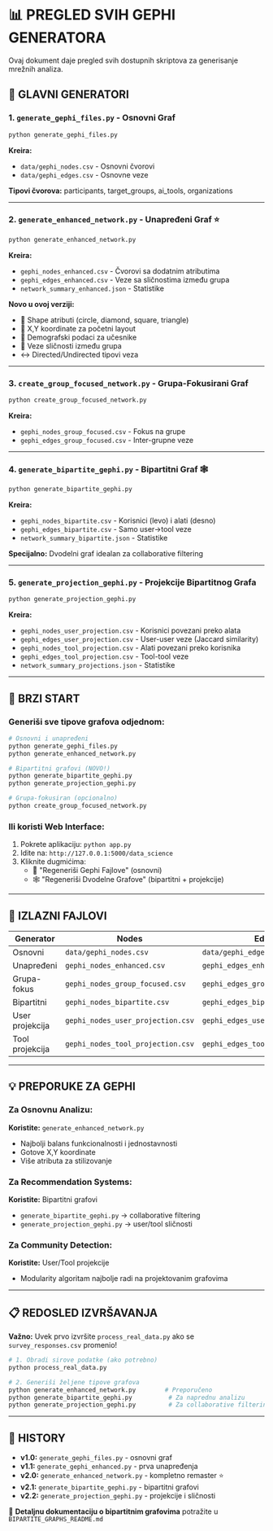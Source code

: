 # 📊 PREGLED SVIH GEPHI GENERATORA

Ovaj dokument daje pregled svih dostupnih skriptova za generisanje mrežnih analiza.

## 🎯 GLAVNI GENERATORI

### 1. **`generate_gephi_files.py`** - Osnovni Graf  
```bash
python generate_gephi_files.py
```
**Kreira:**
- `data/gephi_nodes.csv` - Osnovni čvorovi
- `data/gephi_edges.csv` - Osnovne veze  

**Tipovi čvorova:** participants, target_groups, ai_tools, organizations

---

### 2. **`generate_enhanced_network.py`** - Unapređeni Graf ⭐
```bash  
python generate_enhanced_network.py
```
**Kreira:**
- `gephi_nodes_enhanced.csv` - Čvorovi sa dodatnim atributima
- `gephi_edges_enhanced.csv` - Veze sa sličnostima između grupa
- `network_summary_enhanced.json` - Statistike

**Novo u ovoj verziji:**
- 🎨 Shape atributi (circle, diamond, square, triangle)
- 📍 X,Y koordinate za početni layout  
- 👥 Demografski podaci za učesnike
- 🔄 Veze sličnosti između grupa
- ↔️ Directed/Undirected tipovi veza

---

### 3. **`create_group_focused_network.py`** - Grupa-Fokusirani Graf
```bash
python create_group_focused_network.py  
```
**Kreira:**
- `gephi_nodes_group_focused.csv` - Fokus na grupe
- `gephi_edges_group_focused.csv` - Inter-grupne veze

---

### 4. **`generate_bipartite_gephi.py`** - Bipartitni Graf 🕸️
```bash
python generate_bipartite_gephi.py
```
**Kreira:**
- `gephi_nodes_bipartite.csv` - Korisnici (levo) i alati (desno)
- `gephi_edges_bipartite.csv` - Samo user→tool veze
- `network_summary_bipartite.json` - Statistike

**Specijalno:** Dvodelni graf idealan za collaborative filtering

---

### 5. **`generate_projection_gephi.py`** - Projekcije Bipartitnog Grafa
```bash  
python generate_projection_gephi.py
```
**Kreira:**
- `gephi_nodes_user_projection.csv` - Korisnici povezani preko alata
- `gephi_edges_user_projection.csv` - User-user veze (Jaccard similarity)
- `gephi_nodes_tool_projection.csv` - Alati povezani preko korisnika  
- `gephi_edges_tool_projection.csv` - Tool-tool veze
- `network_summary_projections.json` - Statistike

---

## 🚀 BRZI START

### Generiši sve tipove grafova odjednom:
```bash
# Osnovni i unapređeni
python generate_gephi_files.py
python generate_enhanced_network.py

# Bipartitni grafovi (NOVO!)
python generate_bipartite_gephi.py
python generate_projection_gephi.py

# Grupa-fokusiran (opcionalno)  
python create_group_focused_network.py
```

### Ili koristi Web Interface:
1. Pokrete aplikaciju: `python app.py`
2. Idite na: `http://127.0.0.1:5000/data_science`
3. Kliknite dugmićima:
   - 🔄 "Regeneriši Gephi Fajlove" (osnovni)
   - 🕸️ "Regeneriši Dvodelne Grafove" (bipartitni + projekcije)

---

## 📁 IZLAZNI FAJLOVI

| Generator | Nodes | Edges | Summary |
|-----------|-------|-------|---------|
| Osnovni | `data/gephi_nodes.csv` | `data/gephi_edges.csv` | `network_summary.json` |
| Unapređeni | `gephi_nodes_enhanced.csv` | `gephi_edges_enhanced.csv` | `network_summary_enhanced.json` |
| Grupa-fokus | `gephi_nodes_group_focused.csv` | `gephi_edges_group_focused.csv` | `network_summary_group_focused.json` |
| Bipartitni | `gephi_nodes_bipartite.csv` | `gephi_edges_bipartite.csv` | `network_summary_bipartite.json` |
| User projekcija | `gephi_nodes_user_projection.csv` | `gephi_edges_user_projection.csv` | `network_summary_projections.json` |
| Tool projekcija | `gephi_nodes_tool_projection.csv` | `gephi_edges_tool_projection.csv` | ↗️ isti kao user |

---

## 💡 PREPORUKE ZA GEPHI

### Za Osnovnu Analizu:
**Koristite:** `generate_enhanced_network.py`
- Najbolji balans funkcionalnosti i jednostavnosti
- Gotove X,Y koordinate  
- Više atributa za stilizovanje

### Za Recommendation Systems:
**Koristite:** Bipartitni grafovi
- `generate_bipartite_gephi.py` → collaborative filtering
- `generate_projection_gephi.py` → user/tool sličnosti

### Za Community Detection:
**Koristite:** User/Tool projekcije
- Modularity algoritam najbolje radi na projektovanim grafovima

---

## 📋 REDOSLED IZVRŠAVANJA

**Važno:** Uvek prvo izvršite `process_real_data.py` ako se `survey_responses.csv` promenio!

```bash
# 1. Obradi sirove podatke (ako potrebno)
python process_real_data.py

# 2. Generiši željene tipove grafova
python generate_enhanced_network.py        # Preporučeno
python generate_bipartite_gephi.py          # Za naprednu analizu  
python generate_projection_gephi.py         # Za collaborative filtering
```

---

## 🔄 HISTORY

- **v1.0:** `generate_gephi_files.py` - osnovni graf
- **v1.1:** `generate_gephi_enhanced.py` - prva unapređenja
- **v2.0:** `generate_enhanced_network.py` - kompletno remaster ⭐  
- **v2.1:** `generate_bipartite_gephi.py` - bipartitni grafovi
- **v2.2:** `generate_projection_gephi.py` - projekcije i sličnosti

📖 **Detaljnu dokumentaciju o bipartitnim grafovima** potražite u `BIPARTITE_GRAPHS_README.md`

